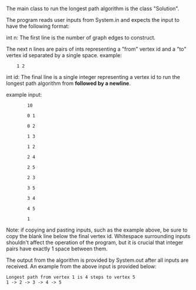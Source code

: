 The main class to run the longest path algorithm is the class "Solution".

The program reads user inputs from System.in and expects the input to have the following format:

int n: The first line is the number of graph edges to construct. 
    
The next n lines are pairs of ints representing a "from" vertex id and a "to" vertex id separated by a single space. example:
   
	  	1 2
    
int id: The final line is a single integer representing a vertex id to run the longest path algorithm from **followed by a newline**.

example input:
   
 			10
    
			0 1
   
			0 2
   
			1 3
   
			1 2
   
			2 4
   
			2 5
   
			2 3
   
			3 5
   
			3 4
   
			4 5
   
  			1

   			


Note: if copying and pasting inputs, such as the example above, be sure to copy the blank line below the final vertex id.
Whitespace surrounding inputs shouldn't affect the operation of the program, but it is crucial that integer pairs have exactly 1 space between them.

The output from the algorithm is provided by System.out after all inputs are received. An example from the above input is provided below:
    
    Longest path from vertex 1 is 4 steps to vertex 5
    1 -> 2 -> 3 -> 4 -> 5
